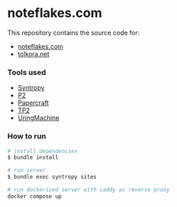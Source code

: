 # noteflakes.com

This repository contains the source code for:

- [noteflakes.com](https://noteflakes.com/)
- [tolkora.net](https://tolkora.net/)

### Tools used

- [Syntropy](https://github.com/noteflakes/syntropy)
- [P2](https://github.com/digital-fabric/p2)
- [Papercraft](https://github.com/digital-fabric/papercraft)
- [TP2](https://github.com/noteflakes/tp2)
- [UringMachine](https://github.com/digital-fabric/uringmachine)

### How to run

```bash
# install dependencies
$ bundle install

# run server
$ bundle exec syntropy sites

# run dockerized server with caddy as reverse proxy
docker compose up
```
